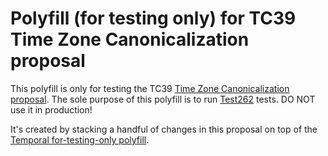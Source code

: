 # Polyfill (for testing only) for TC39 Time Zone Canonicalization proposal

This polyfill is only for testing the TC39 [Time Zone Canonicalization proposal](..).
The sole purpose of this polyfill is to run [Test262](https://github.com/tc39/test262) tests.
DO NOT use it in production!

It's created by stacking a handful of changes in this proposal on top of the [Temporal for-testing-only polyfill](https://github.com/tc39/proposal-temporal).
